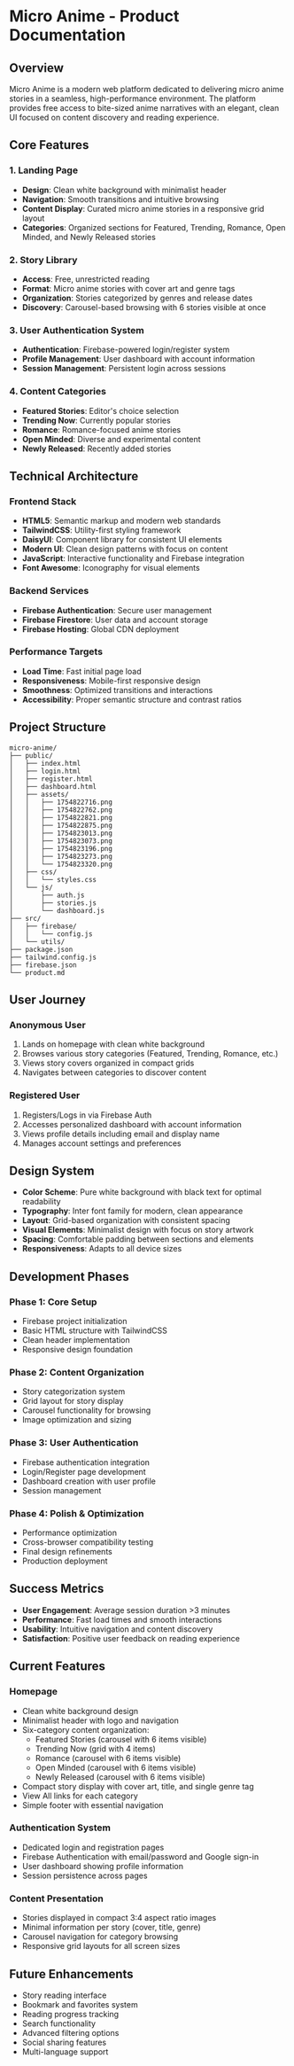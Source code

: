 # Micro Anime - Product Documentation

## Overview
Micro Anime is a modern web platform dedicated to delivering micro anime stories in a seamless, high-performance environment. The platform provides free access to bite-sized anime narratives with an elegant, clean UI focused on content discovery and reading experience.

## Core Features

### 1. Landing Page
- **Design**: Clean white background with minimalist header
- **Navigation**: Smooth transitions and intuitive browsing
- **Content Display**: Curated micro anime stories in a responsive grid layout
- **Categories**: Organized sections for Featured, Trending, Romance, Open Minded, and Newly Released stories

### 2. Story Library
- **Access**: Free, unrestricted reading
- **Format**: Micro anime stories with cover art and genre tags
- **Organization**: Stories categorized by genres and release dates
- **Discovery**: Carousel-based browsing with 6 stories visible at once

### 3. User Authentication System
- **Authentication**: Firebase-powered login/register system
- **Profile Management**: User dashboard with account information
- **Session Management**: Persistent login across sessions

### 4. Content Categories
- **Featured Stories**: Editor's choice selection
- **Trending Now**: Currently popular stories
- **Romance**: Romance-focused anime stories
- **Open Minded**: Diverse and experimental content
- **Newly Released**: Recently added stories

## Technical Architecture

### Frontend Stack
- **HTML5**: Semantic markup and modern web standards
- **TailwindCSS**: Utility-first styling framework
- **DaisyUI**: Component library for consistent UI elements
- **Modern UI**: Clean design patterns with focus on content
- **JavaScript**: Interactive functionality and Firebase integration
- **Font Awesome**: Iconography for visual elements

### Backend Services
- **Firebase Authentication**: Secure user management
- **Firebase Firestore**: User data and account storage
- **Firebase Hosting**: Global CDN deployment

### Performance Targets
- **Load Time**: Fast initial page load
- **Responsiveness**: Mobile-first responsive design
- **Smoothness**: Optimized transitions and interactions
- **Accessibility**: Proper semantic structure and contrast ratios

## Project Structure
```
micro-anime/
├── public/
│   ├── index.html
│   ├── login.html
│   ├── register.html
│   ├── dashboard.html
│   ├── assets/
│   │   ├── 1754822716.png
│   │   ├── 1754822762.png
│   │   ├── 1754822821.png
│   │   ├── 1754822875.png
│   │   ├── 1754823013.png
│   │   ├── 1754823073.png
│   │   ├── 1754823196.png
│   │   ├── 1754823273.png
│   │   └── 1754823320.png
│   ├── css/
│   │   └── styles.css
│   └── js/
│       ├── auth.js
│       ├── stories.js
│       └── dashboard.js
├── src/
│   ├── firebase/
│   │   └── config.js
│   └── utils/
├── package.json
├── tailwind.config.js
├── firebase.json
└── product.md
```

## User Journey

### Anonymous User
1. Lands on homepage with clean white background
2. Browses various story categories (Featured, Trending, Romance, etc.)
3. Views story covers organized in compact grids
4. Navigates between categories to discover content

### Registered User
1. Registers/Logs in via Firebase Auth
2. Accesses personalized dashboard with account information
3. Views profile details including email and display name
4. Manages account settings and preferences

## Design System
- **Color Scheme**: Pure white background with black text for optimal readability
- **Typography**: Inter font family for modern, clean appearance
- **Layout**: Grid-based organization with consistent spacing
- **Visual Elements**: Minimalist design with focus on story artwork
- **Spacing**: Comfortable padding between sections and elements
- **Responsiveness**: Adapts to all device sizes

## Development Phases

### Phase 1: Core Setup
- Firebase project initialization
- Basic HTML structure with TailwindCSS
- Clean header implementation
- Responsive design foundation

### Phase 2: Content Organization
- Story categorization system
- Grid layout for story display
- Carousel functionality for browsing
- Image optimization and sizing

### Phase 3: User Authentication
- Firebase authentication integration
- Login/Register page development
- Dashboard creation with user profile
- Session management

### Phase 4: Polish & Optimization
- Performance optimization
- Cross-browser compatibility testing
- Final design refinements
- Production deployment

## Success Metrics
- **User Engagement**: Average session duration >3 minutes
- **Performance**: Fast load times and smooth interactions
- **Usability**: Intuitive navigation and content discovery
- **Satisfaction**: Positive user feedback on reading experience

## Current Features

### Homepage
- Clean white background design
- Minimalist header with logo and navigation
- Six-category content organization:
  - Featured Stories (carousel with 6 items visible)
  - Trending Now (grid with 4 items)
  - Romance (carousel with 6 items visible)
  - Open Minded (carousel with 6 items visible)
  - Newly Released (carousel with 6 items visible)
- Compact story display with cover art, title, and single genre tag
- View All links for each category
- Simple footer with essential navigation

### Authentication System
- Dedicated login and registration pages
- Firebase Authentication with email/password and Google sign-in
- User dashboard showing profile information
- Session persistence across pages

### Content Presentation
- Stories displayed in compact 3:4 aspect ratio images
- Minimal information per story (cover, title, genre)
- Carousel navigation for category browsing
- Responsive grid layouts for all screen sizes

## Future Enhancements
- Story reading interface
- Bookmark and favorites system
- Reading progress tracking
- Search functionality
- Advanced filtering options
- Social sharing features
- Multi-language support